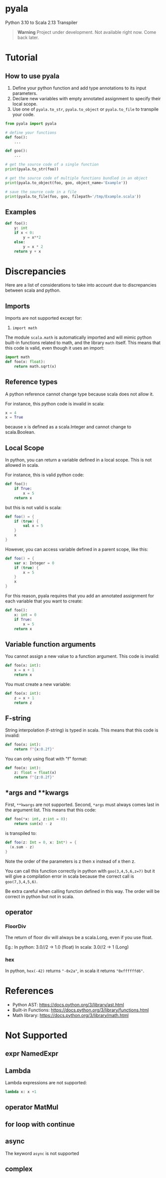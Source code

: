 # pyala
Python 3.10 to Scala 2.13 Transpiler

> **Warning**
> Project under development. Not available right now. Come back later.

# Tutorial

## How to use pyala

1. Define your python function and add type annotations to its input parameters.
2. Declare new variables with empty annotated assignment to specify their local scope.
3. Use one of `pyala.to_str`, `pyala.to_object` or `pyala.to_file` to transpile your code.

```python
from pyala import pyala

# define your functions
def foo():
    ...

def goo():
    ...

# get the source code of a single function
print(pyala.to_str(foo))

# get the source code of multiple functions bundled in an object
print(pyala.to_object(foo, goo, object_name='Example'))

# save the source code in a file
print(pyala.to_file(foo, goo, filepath='/tmp/Example.scala'))
```

## Examples

```python
def foo():
    y: int
    if x < 0:
        y = x**2
    else:
        y = x * 2
    return y + x
```


# Discrepancies

Here are a list of considerations to take into account due to discrepancies between scala and python.

## Imports

Imports are not supported except for:
1. `import math`

The module `scala.math` is automatically imported and will mimic python built-in functions related to math, and the library `math` itself. This means that this code is valid, even though it uses an import:

```python
import math
def foo(x: float):
    return math.sqrt(x)
```

## Reference types

A python reference cannot change type because scala does not allow it.

For instance, this python code is invalid in scala:
```python
x = 4
x = True
```
because x is defined as a scala.Integer and cannot change to scala.Boolean.

## Local Scope

In python, you can return a variable defined in a local scope. This is not allowed in scala.

For instance, this is valid python code:
```python
def foo():
    if True:
        x = 5
    return x
```

but this is not valid is scala:
```scala
def foo() = {
    if (true) {
        val x = 5
    }
    x
}
```

However, you can access variable defined in a parent scope, like this:
```scala
def foo() = {
    var x: Integer = 0
    if (true) {
        x = 5
    }
    x
}
```

For this reason, pyala requires that you add an annotated assignment for each variable that you want to create:
```python
def foo():
    x: int = 0
    if True:
        x = 5
    return x
```

## Variable function arguments

You cannot assign a new value to a function argument. This code is invalid:
```python
def foo(x: int):
    x = x + 1
    return x
```
You must create a new variable:
```python
def foo(x: int):
    z = x + 1
    return z
```

## F-string

String interpolation (f-string) is typed in scala. This means that this code is invalid:
```python
def foo(x: int):
    return f"{x:0.2f}"
```
You can only using float with "f" format:
```python
def foo(x: int):
    z: float = float(x)
    return f"{z:0.2f}"
```

## *args and **kwargs

First, `**kwargs` are not supported. Second, `*args` must always comes last in the argument list. This means that this code:
```python
def foo(*x: int, z:int = 0):
    return sum(x) - z
```
is transpiled to:
```scala
def foo(z: Int = 0, x: Int*) = {
  (x.sum - z)
}
```
Note the order of the parameters is z then x instead of x then z.

You can call this function correctly in python with `goo(3,4,5,6,z=7)` but it will give a compilation error in scala because the correct call is `goo(7,3,4,5,6)`.

Be extra careful when calling function defined in this way. The order will be correct in python but not in scala.

## operator

### FloorDiv

The return of floor div will always be a scala.Long, even if you use float.

Eg.:
In python: 3.0//2 -> 1.0 (float)
In scala: 3.0//2 -> 1 (Long)

### hex

In python, `hex(-42)` returns `"-0x2a"`, in scala it returns `"0xffffffd6"`.

# References

* Python AST: https://docs.python.org/3/library/ast.html
* Built-in Functions: https://docs.python.org/3/library/functions.html
* Math library: https://docs.python.org/3/library/math.html


# Not Supported

## expr NamedExpr
## Lambda
Lambda expressions are not supported:
```python
lambda x: x +1
```
## operator MatMul
## for loop with continue
## async
The keyword `async` is not supported
## complex
